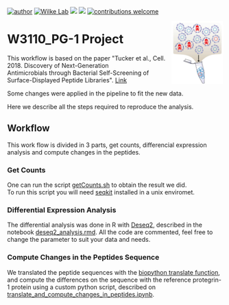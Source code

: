 [![author](https://img.shields.io/badge/author-Luiz_Carlos-blue.svg)](https://www.linkedin.com/in/luiz-carlos-vieira-4582797b/) [![Wilke Lab](https://img.shields.io/badge/Wilke-Lab-red.svg?style=flat)](https://wilkelab.org/) [![](https://img.shields.io/badge/python-3.8+-yellow.svg)](https://www.python.org/downloads/release/python) [![](https://img.shields.io/badge/R%20Version-4.2.0-yellow.svg)](https://cran.r-project.org/bin/windows/base/) [![contributions welcome](https://img.shields.io/badge/contributions-welcome-brightgreen.svg?style=flat)](https://github.com/ziul-bio/Slay-seq_W3110_PG-1/issues) 

<img width="120px" alt="Slay logo" align="right" src="figures/logo.png">


# W3110_PG-1 Project 


This workflow is based on the paper "Tucker et al., Cell. 2018. Discovery of Next-Generation   
Antimicrobials through Bacterial Self-Screening of Surface-Displayed Peptide Libraries". [Link](https://www.cell.com/cell/fulltext/S0092-8674(17)31451-4?_returnURL=https%3A%2F%2Flinkinghub.elsevier.com%2Fretrieve%2Fpii%2FS0092867417314514%3Fshowall%3Dtrue)

Some changes were applied in the pipeline to fit the new data.  

Here we describe all the steps required to reproduce the analysis.  


## Workflow

This work flow is divided in 3 parts, get counts, differencial expression analysis and compute changes in the peptides.

### Get Counts

One can run the script [getCounts.sh](https://github.com/ziul-bio/Slay-seq_W3110_PG-1/blob/main/01_getCount.sh) to obtain the result we did.  
To run this script you will need [seqkit](https://bioinf.shenwei.me/seqkit/) installed in a unix enviromet.  

### Differential Expression Analysis

The differential analysis was done in R with [Deseq2](https://bioconductor.org/packages/release/bioc/html/DESeq2.html), described in the notebook [deseq2_analysis.rmd](https://github.com/ziul-bio/Slay-seq_W3110_PG-1/blob/main/02_Analyse_Deseq2.Rmd). All the code are commented, feel free to change the parameter to suit your data and needs.

### Compute Changes in the Peptides Sequence

We translated the peptide sequences with the [biopython translate function](https://biopython.org/docs/1.75/api/Bio.Seq.html), and compute the differences on the sequence with the reference protegrin-1 protein using a custom python script, described on [translate_and_compute_changes_in_peptides.ipynb](https://github.com/ziul-bio/Slay-seq_W3110_PG-1/blob/main/03_translate_and_compute_changes_in_peptides.ipynb).

